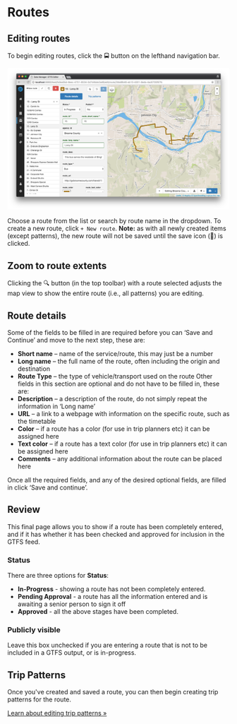 # Routes

## Editing routes

To begin editing routes, click the 🚍 button on the lefthand navigation bar.

![screenshot](../../img/edit-routes.png)

Choose a route from the list or search by route name in the dropdown. To create a new route, click `+ New route`. **Note:** as with all newly created items (except patterns), the new route will not be saved until the save icon (💾) is clicked.

## Zoom to route extents
Clicking the 🔍 button (in the top toolbar) with a route selected adjusts the map view to show the entire route (i.e., all patterns) you are editing.

## Route details

Some of the fields to be filled in are required before you can ‘Save and Continue’ and move to the next step, these are:

- **Short name** – name of the service/route, this may just be a number
- **Long name** – the full name of the route, often including the origin and destination
- **Route Type** – the type of vehicle/transport used on the route
Other fields in this section are optional and do not have to be filled in, these are:
- **Description** – a description of the route, do not simply repeat the information in ‘Long name’
- **URL** – a link to a webpage with information on the specific route, such as the timetable
- **Color** – if a route has a color (for use in trip planners etc) it can be assigned here
- **Text color** – if a route has a text color (for use in trip planners etc) it can be assigned here
- **Comments** – any additional information about the route can be placed here

Once all the required fields, and any of the desired optional fields, are filled in click ‘Save and continue’.


## Review

This final page allows you to show if a route has been completely entered, and if it has whether it has been checked and approved for inclusion in the GTFS feed.

### Status

There are three options for **Status**:

- **In-Progress** - showing a route has not been completely entered.
- **Pending Approval** - a route has all the information entered and is awaiting a senior person to sign it off
- **Approved** - all the above stages have been completed.

### Publicly visible

Leave this box unchecked if you are entering a route that is not to be included in a GTFS output, or is in-progress.

## Trip Patterns

Once you've created and saved a route, you can then begin creating trip patterns for the route.

[Learn about editing trip patterns »](patterns)
